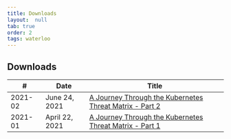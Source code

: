 ```yaml
---
title: Downloads
layout:  null
tab: true
order: 2
tags: waterloo
---
```


## Downloads


| # | Date |  Title | 
| -------- | -------- | ----------- | 
| 2021-02 | June 24, 2021 | [A Journey Through the Kubernetes Threat Matrix - Part 2](https://github.com/handfields/go-rce-kubernetes/blob/37f7aceaed4fa01dde93a314810ec538e193d707/00-presentation/OWASP%20Waterloo%2002%20-%20Kubernetes%20Threat%20Matrix.pptx) | 
| 2021-01 | April 22, 2021 | [A Journey Through the Kubernetes Threat Matrix - Part 1](https://github.com/handfields/go-rce-kubernetes/blob/d86eb04165503309b01301a08b5d0a41077ab0b4/00-presentation/OWASP%20Waterloo%2001%20-%20Kubernetes%20Threat%20Matrix.pptx) | 


<br>
